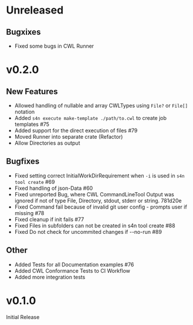 # Unreleased
## Bugxixes
- Fixed some bugs in CWL Runner

# v0.2.0
## New Features
- Allowed handling of nullable and array CWLTypes using `File?` or `File[]` notation
- Added `s4n execute make-template ./path/to.cwl` to create job templates #75
- Added support for the direct execution of files #79
- Moved Runner into separate crate (Refactor)
- Allow Directories as output

## Bugfixes
- Fixed setting correct InitialWorkDirRequirement when `-i` is used in `s4n tool create` #69
- Fixed handling of json-Data #60
- Fixed unreported Bug, where CWL CommandLineTool Output was ignored if not of type File, Directory, stdout, stderr or string. 781d20e
- Fixed Command fail because of invalid git user config - prompts user if missing #78
- Fixed cleanup if init fails #77
- Fixed Files in subfolders can not be created in s4n tool create #88
- Fixed Do not check for uncommited changes if --no-run #89

## Other
- Added Tests for all Documentation examples #76
- Added CWL Conformance Tests to CI Workflow
- Added more integration tests

# v0.1.0
Initial Release
